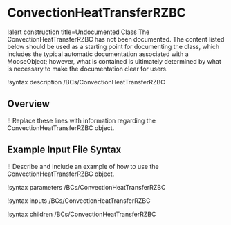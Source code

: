 # ConvectionHeatTransferRZBC

!alert construction title=Undocumented Class
The ConvectionHeatTransferRZBC has not been documented. The content listed below should be used as a starting point for
documenting the class, which includes the typical automatic documentation associated with a
MooseObject; however, what is contained is ultimately determined by what is necessary to make the
documentation clear for users.

!syntax description /BCs/ConvectionHeatTransferRZBC

## Overview

!! Replace these lines with information regarding the ConvectionHeatTransferRZBC object.

## Example Input File Syntax

!! Describe and include an example of how to use the ConvectionHeatTransferRZBC object.

!syntax parameters /BCs/ConvectionHeatTransferRZBC

!syntax inputs /BCs/ConvectionHeatTransferRZBC

!syntax children /BCs/ConvectionHeatTransferRZBC
